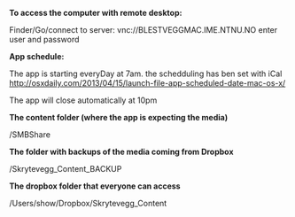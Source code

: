 
**To access the computer with remote desktop:**

Finder/Go/connect to server:
vnc://BLESTVEGGMAC.IME.NTNU.NO
enter user and password


**App schedule:**

The app is starting everyDay at 7am. the schedduling has ben set with iCal
http://osxdaily.com/2013/04/15/launch-file-app-scheduled-date-mac-os-x/

The app will close automatically at 10pm


**The content folder (where the app is expecting the media)**

/SMBShare

**The folder with backups of the media coming from Dropbox**

/Skrytevegg_Content_BACKUP

**The dropbox folder that everyone can access**

/Users/show/Dropbox/Skrytevegg_Content

